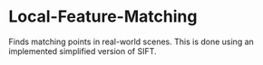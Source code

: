 # Local-Feature-Matching
Finds matching points in real-world scenes. This is done using an implemented simplified version of SIFT.
